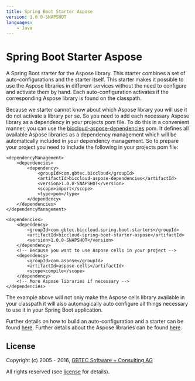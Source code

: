 ```yaml
---
title: Spring Boot Starter Aspose
version: 1.0.0-SNAPSHOT
languages:
    - Java
---
```


# Spring Boot Starter Aspose

A Spring Boot starter for the Aspose library.
This starter combines a set of auto-configurations and the starter itself. 
This starter makes it possible to use the Aspose libraries in different services without the need to configure and activate them by hand.
Each auto-configuration activates if the corresponding Aspose library is found on the classpath. 

Because we starter cannot know about which Aspose library you will use it do not activate a library per se.
So you need to add each necessary Aspose library as a dependency in your projects pom file. 
To do this in a convenient manner, you can use the [biccloud-aspose-dependencies](https://github.com/gbtec-ag/biccloud-aspose-dependencies) pom.
It defines all available Aspose libraries as a dependency management which will be automatically included in your dependency management. 
So to prepare your project you need to include the following in your projects pom file:

```
<dependencyManagement>
    <dependencies>
        <dependency>
            <groupId>com.gbtec.biccloud</groupId>
            <artifactId>biccloud-aspose-dependencies</artifactId>
            <version>1.0.0-SNAPSHOT</version>
            <scope>import</scope>
            <type>pom</type>
        </dependency>
    </dependencies>
</dependencyManagement>

<dependencies>
    <dependency>
        <groupId>com.gbtec.biccloud.spring.boot.starters</groupId>
        <artifactId>biccloud-spring-boot-starter-aspose</artifactId>
        <version>1.0.0-SNAPSHOT</version>
    </dependency>
    <!-- Because you want to use Aspose cells in your project -->
    <dependency>
        <groupId>com.aspose</groupId>
        <artifactId>aspose-cells</artifactId>
        <scope>compile</scope>
    </dependency>
    <!-- More Aspose libraries if necessary -->
</dependencies>
```

The example above will not only make the Aspose cells library available in your classpath it will also automagically auto configure all things necessary to use it in your Spring Boot application.
  
Further details on how to build an auto-configuration and a starter can be found [here](http://docs.spring.io/spring-boot/docs/current/reference/htmlsingle/#boot-features-developing-auto-configuration).
Further details about the Aspose libraries can be found [here](http://www.aspose.com). 

## License

Copyright (c) 2005 - 2016, [GBTEC Software + Consulting AG](http://www.gbtec.de)

All rights reserved (see [license](./LICENSE.txt) for details).